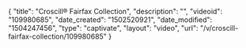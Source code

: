 {
    "title": "Croscill&reg; Fairfax Collection",
    "description": "",
    "videoid": "109980685",
    "date_created": "1502520921",
    "date_modified": "1504247456",
    "type": "captivate",
    "layout": "video",
    "url": "\/v\/croscill-fairfax-collection\/109980685"
}